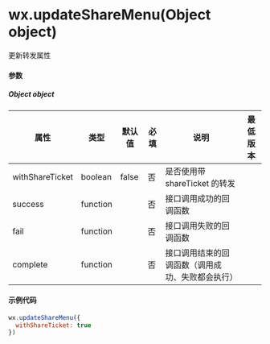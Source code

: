 # wx.updateShareMenu(Object object)
更新转发属性

#### 参数

##### Object object

属性                 | 类型       | 默认值   | 必填 | 说明                                                                                                                                                                                       | 最低版本                                                                                                          
------------------ | -------- | ----- | -- | ---------------------------------------------------------------------------------------------------------------------------------------------------------------------------------------- | ---------------------------------------------------------------------------------------------------------------
withShareTicket    | boolean  | false | 否  | 是否使用带 shareTicket 的转发 |                                                                                                           
success            | function |       | 否  | 接口调用成功的回调函数                                                                                                                                                                              |                                                                                                                
fail               | function |       | 否  | 接口调用失败的回调函数                                                                                                                                                                              |                                                                                                                
complete           | function |       | 否  | 接口调用结束的回调函数（调用成功、失败都会执行）                                                                                                                                                                 |                       

<!--isUpdatableMessage | boolean  | false | 否  | 是否是动态消息，详见[动态消息](/develop/game/frame/open-ability/share.html#动态消息)                                                                       | -->
<!--activityId         | string   |       | 否  | 动态消息的 activityId。通过 [createActivityId](/develop/game/server/open-port//dynamic-message.html) 接口获取                                                             | -->
<!--templateInfo       | Object   |       | 否  | 动态消息的模板信息                                                                                                                                                                                | -->

<!--**object.templateInfo 的结构**-->

<!--属性            | 类型             | 默认值 | 必填 | 说明  -->
<!--------------- | -------------- | --- | -- | ------>
<!--parameterList | Array.\<Object\> |     | 是  | 参数列表-->

<!--**parameterList 的结构**-->

<!--属性    | 类型     | 默认值 | 必填 | 说明 -->
<!------- | ------ | --- | -- | ----->
<!--name  | string |     | 是  | 参数名-->
<!--value | string |     | 是  | 参数值-->

#### 示例代码

```js
wx.updateShareMenu({
  withShareTicket: true
})
```